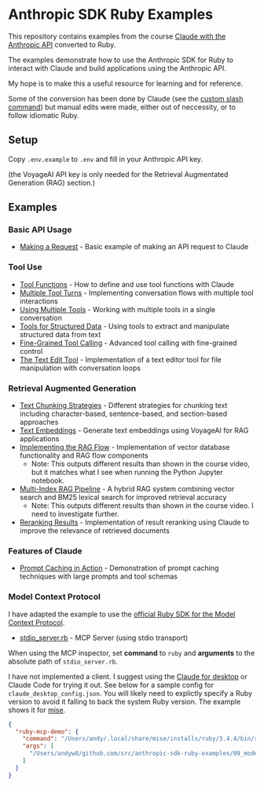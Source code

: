 # Anthropic SDK Ruby Examples

This repository contains examples from the course [Claude with the Anthropic API](https://anthropic.skilljar.com/claude-with-the-anthropic-api/) converted to Ruby.

The examples demonstrate how to use the Anthropic SDK for Ruby to interact with Claude and build applications using the Anthropic API.

My hope is to make this a useful resource for learning and for reference.

Some of the conversion has been done by Claude (see the [custom slash command](/.claude/commands/convert.md)) but manual edits were made, either out of neccessity, or to follow idiomatic Ruby.

## Setup

Copy `.env.example` to `.env` and fill in your Anthropic API key.

(the VoyageAI API key is only needed for the Retrieval Augmentated Generation (RAG) section.)

## Examples

### Basic API Usage
- [Making a Request](03_accessing_claude_with_the_api/03_making_a_request) - Basic example of making an API request to Claude

### Tool Use
- [Tool Functions](06_tool_use_with_claude/03_tool_functions) - How to define and use tool functions with Claude
- [Multiple Tool Turns](06_tool_use_with_claude/08_implementing_multiple_turns) - Implementing conversation flows with multiple tool interactions
- [Using Multiple Tools](06_tool_use_with_claude/09_using_multiple_tools) - Working with multiple tools in a single conversation
- [Tools for Structured Data](06_tool_use_with_claude/11_tools_for_structured_data) - Using tools to extract and manipulate structured data from text
- [Fine-Grained Tool Calling](06_tool_use_with_claude/12_fine_grained_tool_calling) - Advanced tool calling with fine-grained control
- [The Text Edit Tool](06_tool_use_with_claude/13_the_text_edit_tool) - Implementation of a text editor tool for file manipulation with conversation loops

### Retrieval Augmented Generation
- [Text Chunking Strategies](07_retrieval_augmented_generation/02_text_chunking_strategies) - Different strategies for chunking text including character-based, sentence-based, and section-based approaches
- [Text Embeddings](07_retrieval_augmented_generation/03_text_embeddings) - Generate text embeddings using VoyageAI for RAG applications
- [Implementing the RAG Flow](07_retrieval_augmented_generation/05_implementing_the_rag_flow) - Implementation of vector database functionality and RAG flow components
  - Note: This outputs different results than shown in the course video, but it matches what I see when running the Python Jupyter notebook.
- [Multi-Index RAG Pipeline](07_retrieval_augmented_generation/07_a_multi_index_rag_pipeline) - A hybrid RAG system combining vector search and BM25 lexical search for improved retrieval accuracy
  - Note: This outputs different results than shown in the course video. I need to investigate further.
- [Reranking Results](07_retrieval_augmented_generation/08_reranking_results) - Implementation of result reranking using Claude to improve the relevance of retrieved documents

### Features of Claude
- [Prompt Caching in Action](08_features_of_claude/07_prompt_caching_in_action) - Demonstration of prompt caching techniques with large prompts and tool schemas

### Model Context Protocol

I have adapted the example to use the [official Ruby SDK for the Model Context Protocol](https://github.com/modelcontextprotocol/ruby-sdk).

- [stdio_server.rb](09_model_context_protocol/stdio_server.rb) - MCP Server (using stdio transport)

When using the MCP inspector, set **command** to `ruby` and **arguments** to the absolute path of `stdio_server.rb`.

I have not implemented a client. I suggest using the [Claude for desktop](https://claude.ai/download) or Claude Code for trying it out. See below for a sample config for `claude_desktop_config.json`. You will likely need to explictly specify a Ruby version to avoid it falling to back the system Ruby version. The example shows it for [mise](https://mise.jdx.dev/lang/ruby.html).

```json
{
  "ruby-mcp-demo": {
    "command": "/Users/andy/.local/share/mise/installs/ruby/3.4.4/bin/ruby",
    "args": [
      "/Users/andyw8/github.com/src/anthropic-sdk-ruby-examples/09_model_context_protocol/stdio_server.rb"
    ]
  }
}
```
